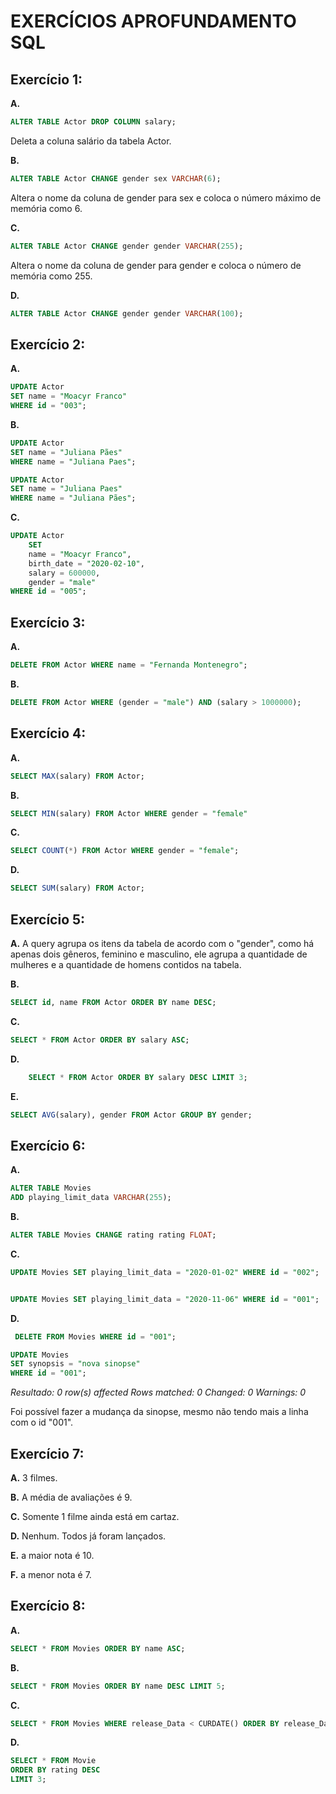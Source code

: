 # EXERCÍCIOS APROFUNDAMENTO SQL
## Exercício 1: 

**A.**
```sql
ALTER TABLE Actor DROP COLUMN salary;
``` 

Deleta a coluna salário da tabela Actor.

**B.**
```sql
ALTER TABLE Actor CHANGE gender sex VARCHAR(6);
```

Altera o nome da coluna de gender para sex e coloca o número máximo de memória como 6.

**C.**
```sql
ALTER TABLE Actor CHANGE gender gender VARCHAR(255);
```

Altera o nome da coluna de gender para gender e coloca o número de memória como 255.

**D.**
```sql
ALTER TABLE Actor CHANGE gender gender VARCHAR(100);
```

## Exercício 2:

**A.**
```sql
UPDATE Actor
SET name = "Moacyr Franco"
WHERE id = "003";
```


**B.**
```sql
UPDATE Actor
SET name = "Juliana Pães"
WHERE name = "Juliana Paes";
```
```sql
UPDATE Actor
SET name = "Juliana Paes"
WHERE name = "Juliana Pães";
```


**C.**
```sql
UPDATE Actor
    SET 
	name = "Moacyr Franco",
	birth_date = "2020-02-10",
    salary = 600000,
    gender = "male"
WHERE id = "005";
```


## Exercício 3:

**A.**
```sql
DELETE FROM Actor WHERE name = "Fernanda Montenegro";
``` 

**B.**
```sql
DELETE FROM Actor WHERE (gender = "male") AND (salary > 1000000);
```
## Exercício 4:
**A.**
```sql
SELECT MAX(salary) FROM Actor;
```

**B.**
```sql
SELECT MIN(salary) FROM Actor WHERE gender = "female"
```

**C.**
```sql
SELECT COUNT(*) FROM Actor WHERE gender = "female";
```

**D.**
```sql
SELECT SUM(salary) FROM Actor;
```

## Exercício 5:
**A.** A query agrupa os itens da tabela de acordo com o "gender", como há apenas dois gêneros, feminino e masculino, ele agrupa a quantidade de mulheres e a quantidade de homens contidos na tabela.

**B.**
```sql 
SELECT id, name FROM Actor ORDER BY name DESC;
```
**C.** 
```sql
SELECT * FROM Actor ORDER BY salary ASC;
```

**D.**
```sql
    SELECT * FROM Actor ORDER BY salary DESC LIMIT 3;
```

**E.**
```sql
SELECT AVG(salary), gender FROM Actor GROUP BY gender;
```

## Exercício 6:

**A.**
```sql
ALTER TABLE Movies 
ADD playing_limit_data VARCHAR(255);
```

**B.**
```sql
ALTER TABLE Movies CHANGE rating rating FLOAT;
```

**C.**
```sql 
UPDATE Movies SET playing_limit_data = "2020-01-02" WHERE id = "002";


UPDATE Movies SET playing_limit_data = "2020-11-06" WHERE id = "001";
```

**D.**
```sql 
 DELETE FROM Movies WHERE id = "001";
```

```sql
UPDATE Movies 
SET synopsis = "nova sinopse"
WHERE id = "001";
```

*Resultado:
0 row(s) affected Rows matched: 0  Changed: 0  Warnings: 0*

Foi possível fazer a mudança da sinopse, mesmo não tendo mais a linha com o id "001".

## Exercício 7:

**A.** 3 filmes.

**B.** A média de avaliações é 9.

**C.** Somente 1 filme ainda está em cartaz.

**D.** Nenhum. Todos já foram lançados.

**E.** a maior nota é 10.

**F.** a menor nota é 7.


## Exercício 8:

**A.**

```sql
SELECT * FROM Movies ORDER BY name ASC;
```

**B.**
```sql
SELECT * FROM Movies ORDER BY name DESC LIMIT 5;
```

**C.**
```sql
SELECT * FROM Movies WHERE release_Data < CURDATE() ORDER BY release_Data DESC LIMIT 3;
```

**D.**
```sql
SELECT * FROM Movie 
ORDER BY rating DESC 
LIMIT 3;
```

